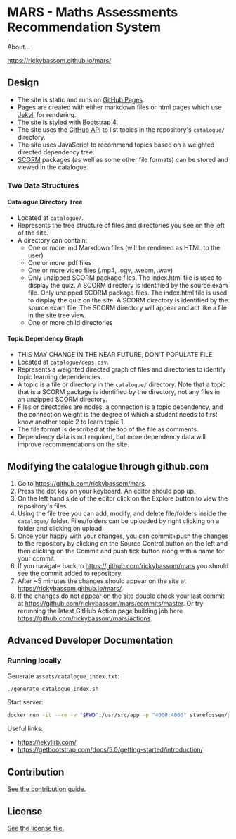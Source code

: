
# MARS - Maths Assessments Recommendation System

About...

https://rickybassom.github.io/mars/

## Design
* The site is static and runs on [GitHub Pages](https://pages.github.com/).
* Pages are created with either markdown files or html pages which use [Jekyll](https://docs.github.com/en/pages/setting-up-a-github-pages-site-with-jekyll) for rendering.
* The site is styled with [Bootstrap 4](https://getbootstrap.com/docs/4.0/getting-started/introduction/).
* The site uses the [GitHub API](https://docs.github.com/en/rest) to list topics in the repository's `catalogue/` directory.
* The site uses JavaScript to recommend topics based on a weighted directed dependency tree.
* [SCORM](https://scorm.com/) packages (as well as some other file formats) can be stored and viewed in the catalogue.

### Two Data Structures
#### Catalogue Directory Tree
* Located at `catalogue/`.
* Represents the tree structure of files and directories you see on the left of the site.
* A directory can contain:
  * One or more .md Markdown files (will be rendered as HTML to the user)
  * One or more .pdf files
  * One or more video files (.mp4, .ogv, .webm, .wav)
  * Only unzipped SCORM package files. The index.html file is used to display the quiz. A SCORM directory is identified by the source.exam file. Only unzipped SCORM package files. The index.html file is used to display the quiz on the site. A SCORM directory is identified by the source.exam file. The SCORM directory will appear and act like a file in the site tree view.
  * One or more child directories

#### Topic Dependency Graph
* THIS MAY CHANGE IN THE NEAR FUTURE, DON'T POPULATE FILE
* Located at `catalogue/deps.csv`.
* Represents a weighted directed graph of files and directories to identify topic learning dependencies.
* A topic is a file or directory in the `catalogue/` directory. Note that a topic that is a SCORM package is identified by the directory, not any files in an unzipped SCORM directory.
* Files or directories are nodes, a connection is a topic dependency, and the connection weight is the degree of which a student needs to first know another topic 2 to learn topic 1.
* The file format is described at the top of the file as comments.
* Dependency data is not required, but more dependency data will improve recommendations on the site.

## Modifying the catalogue through github.com
1. Go to https://github.com/rickybassom/mars.
2. Press the dot key on your keyboard. An editor should pop up.
3. On the left hand side of the editor click on the Explore button to view the repository's files.
4. Using the file tree you can add, modify, and delete file/folders inside the `catalogue/` folder. Files/folders can be uploaded by right clicking on a folder and clicking on upload.
5. Once your happy with your changes, you can commit+push the changes to the repository by clicking on the Source Control button on the left and then clicking on the Commit and push tick button along with a name for your commit.
6. If you navigate back to https://github.com/rickybassom/mars you should see the commit added to repository.
7. After ~5 minutes the changes should appear on the site at https://rickybassom.github.io/mars/.
8. If the changes do not appear on the site double check your last commit at https://github.com/rickybassom/mars/commits/master. Or try rerunning the latest GitHub Action page building job here https://github.com/rickybassom/mars/actions.

## Advanced Developer Documentation

### Running locally
Generate `assets/catalogue_index.txt`:
```sh
./generate_catalogue_index.sh
```

Start server:
```sh
docker run -it --rm -v "$PWD":/usr/src/app -p "4000:4000" starefossen/github-pages
```

Useful links:
- https://jekyllrb.com/
- https://getbootstrap.com/docs/5.0/getting-started/introduction/

## Contribution

[See the contribution guide.](./CONTRIBUTING.md)

## License

[See the license file.](./LICENSE.md)
